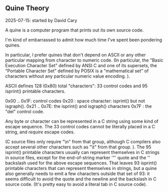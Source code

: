 
## Quine Theory

2025-07-15: started by David Cary

A quine is a computer program that prints out its own source code.

I'm kind of embarrassed to admit how much time I've spent been pondering quines.

In particular,
I prefer quines that don't depend on ASCII
or any other particular mapping from character to numeric code.
(In particular,
the "Basic Execution Character Set" defined by ANSI C
and
one of its supersets, the
"Portable Character Set" defined by POSIX
is a "mathematical set" of characters
without any particular numeric value encoding.
).

ASCII defines 128 (0x80) total "characters":
33 control codes and 95 isprint() printable characters.

0x00 .. 0x1F: control codes
0x20 : space character: isprint() but not isgraph().
0x21 .. 0x7E: the isprint() and isgraph() characters
0x7F : the "del" control code.

Any byte or character can be represented in a C string
using some kind of escape sequence.
The 33 control codes cannot be literally placed in a C string,
and *require* escape codes.

(C source files only require "\n" from that group,
although C compilers also accept
several other characters such as "\t" from that group.
).
The 95 isprint() printable characters
usually can represent themselves in C strings in source files,
except for the end-of-string marker '"' quote and
the '\' backslash used for the above escape sequences.
That leaves 93 isprint() printable characters
that can represent themselves in strings,
but a quine also generally needs to emit
a few characters outside that set of 93:
it seems difficult to avoid
the quote and the newline and the backslash
in C source code.
(It's pretty easy to avoid a literal tab in C source code).




